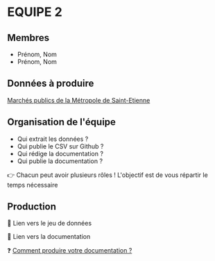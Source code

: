 # EQUIPE 2

## Membres

- Prénom, Nom
- Prénom, Nom

## Données à produire

[Marchés publics de la Métropole de Saint-Etienne](/README.md#marchés-publics-de-la-métropole-de-saint-etienne)

## Organisation de l'équipe

- Qui extrait les données ?
- Qui publie le CSV sur Github ?
- Qui rédige la documentation ?
- Qui publie la documentation ?

👉 Chacun peut avoir plusieurs rôles ! L'objectif est de vous répartir le temps nécessaire

## Production

🔗 Lien vers le jeu de données

🔗 Lien vers la documentation

❓ [Comment produire votre documentation ?](/README.md#-la-documentation)
